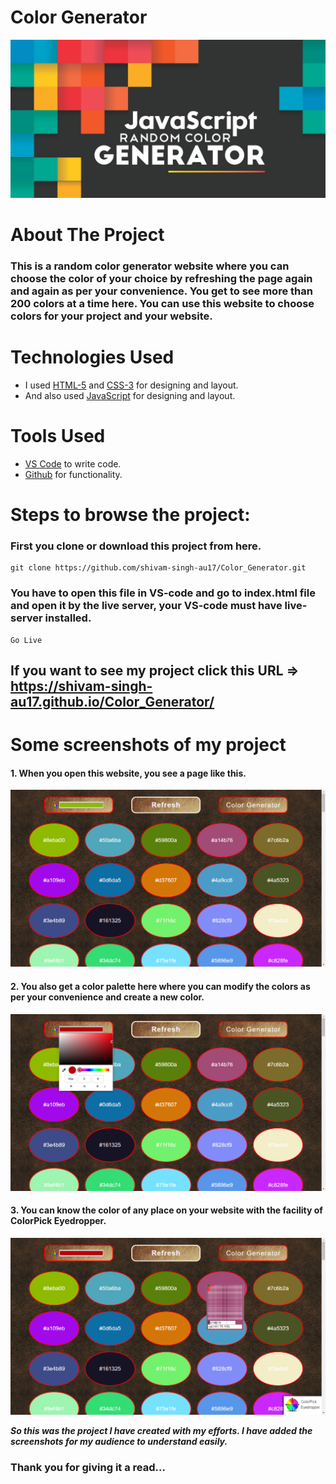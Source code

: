 # Color Generator


![Logo](https://github.com/shivam-singh-au17/Color_Generator/blob/master/Images/javascript-random-color-generator.jpg?raw=true)

# About The Project

### This is a random color generator website where you can choose the color of your choice by refreshing the page again and again as per your convenience. You get to see more than 200 colors at a time here. You can use this website to choose colors for your project and your website.

# Technologies Used

- I used  [HTML-5](https://www.w3schools.com/html/) and [CSS-3](https://www.w3schools.com/css/default.asp) for designing and layout.
- And also used  [JavaScript](https://www.w3schools.com/javascript/) for designing and layout.

# Tools Used

-  [VS Code](https://code.visualstudio.com/download) to write code.
-  [Github](https://github.com/shivam-singh-au17) for functionality.


# Steps to browse the project:

### First you clone or download this project from here.
```
git clone https://github.com/shivam-singh-au17/Color_Generator.git
```
### You have to open this file in VS-code and go to index.html file and open it by the live server, your VS-code must have live-server installed. 
```
Go Live
```


## If you want to see my project click this URL => https://shivam-singh-au17.github.io/Color_Generator/


# Some screenshots of my project

#### 1. When you open this website, you see a page like this.
![Screenshot (243)](https://github.com/shivam-singh-au17/Color_Generator/blob/master/Images/Screenshot%20(243).png?raw=true)

#### 2. You also get a color palette here where you can modify the colors as per your convenience and create a new color.
![Screenshot (244)](https://github.com/shivam-singh-au17/Color_Generator/blob/master/Images/Screenshot%20(244).png?raw=true)

#### 3. You can know the color of any place on your website with the facility of ColorPick Eyedropper.
![Screenshot (245)](https://github.com/shivam-singh-au17/Color_Generator/blob/master/Images/Screenshot%20(245).png?raw=true)

***So this was the project I have created with my efforts. I have added the screenshots for my audience to understand easily.***

### Thank you for giving it a read...


